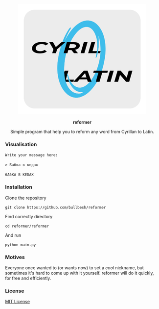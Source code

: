 <p align="center">
    <img src="https://github.com/bullbesh/reformer/blob/main/reformer/image/reformer.png" width="420" height="360">
</p>

<p align="center">
    <b>
        reformer
    </b>
</p>

<p align="center">
    Simple program that help you to reform any word from Cyrillan to Latin.
</p>

### Visualisation
```
Write your message here:

> Бабка в кедах

6A6KA B KEDAX
```

### Installation
Clone the repository
```
git clone https://github.com/bullbesh/reformer
```

Find correctly directory
```
cd reformer/reformer
```
And run
```
python main.py
```

### Motives
Everyone once wanted to (or wants now) to set a _cool_ nickname, but sometimes it's hard to come up with it yourself. reformer will do it quickly, for free and efficiently.

### License
[MIT License](https://github.com/bullbesh/reformer/blob/main/LICENSE)